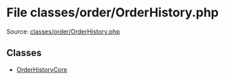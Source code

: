 File classes/order/OrderHistory.php
=========

Source: [classes/order/OrderHistory.php](https://github.com/PrestaShop/PrestaShop/blob/1.5.2.0/classes/order/OrderHistory.php)


Classes
-------

* [OrderHistoryCore](class.OrderHistoryCore.md)

